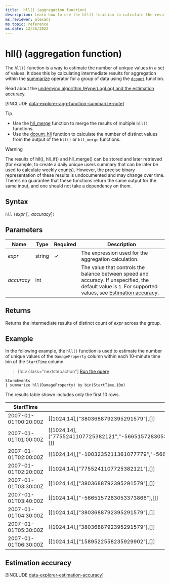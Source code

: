```yaml
---
title:  hll() (aggregation function)
description: Learn how to use the hll() function to calculate the results of the dcount() function.
ms.reviewer: alexans
ms.topic: reference
ms.date: 12/26/2022
---
```

# hll() (aggregation function)

The `hll()` function is a way to estimate the number of unique values in a set of values. It does this by calculating intermediate results for aggregation within the [summarize](summarizeoperator.md) operator for a group of data using the [`dcount`](dcount-aggfunction.md) function.

Read about the [underlying algorithm (*H*yper*L*og*L*og) and the estimation accuracy](#estimation-accuracy).

[!INCLUDE [data-explorer-agg-function-summarize-note](../../includes/data-explorer-agg-function-summarize-note.md)]

> [!TIP]
>
>- Use the [hll_merge](hllmergefunction.md) function to merge the results of multiple `hll()` functions.
>- Use the [dcount_hll](dcount-hllfunction.md) function to calculate the number of distinct values from the output of the `hll()` or `hll_merge` functions.

> [!WARNING]
>The results of hll(), hll_if() and hll_merge() can be stored and later retrieved (for example, to create a daily unique users summary that can be later be used to calculate weekly counts). 
> However, the precise binary representation of these results is undocumented and may change over time. There’s no guarantee that these functions return the same output for the same input, and one should not take a dependency on them.

## Syntax

`hll` `(`*expr* [`,` *accuracy*]`)`

## Parameters

| Name | Type | Required | Description |
|--|--|--|--|
| *expr* |  string | &check; | The expression used for the aggregation calculation. |
| *accuracy* | int |   | The value that controls the balance between speed and accuracy. If unspecified, the default value is `1`. For supported values, see [Estimation accuracy](#estimation-accuracy). |

## Returns

Returns the intermediate results of distinct count of *expr* across the group.

## Example

In the following example, the `hll()` function is used to estimate the number of unique values of the `DamageProperty` column within each 10-minute time bin of the `StartTime` column.

> [!div class="nextstepaction"]
> <a href="https://dataexplorer.azure.com/clusters/help/databases/Samples?query=H4sIAAAAAAAAAwsuyS/KdS1LzSsp5qpRKC7NzU0syqxKVcjIydFwScxNTE8NKMovSC0qqdRUSKpUSMrM0wguSSwqCcnMTdUxNMjVBACCSG7CQQAAAA==" target="_blank">Run the query</a>

```kusto
StormEvents
| summarize hll(DamageProperty) by bin(StartTime,10m)
```

The results table shown includes only the first 10 rows.

| StartTime | hll_DamageProperty |
|--|--|
| 2007-01-01T00:20:00Z | [[1024,14],["3803688792395291579"],[]] |
| 2007-01-01T01:00:00Z | [[1024,14],["7755241107725382121","-5665157283053373866","3803688792395291579","-1003235211361077779"],[]] |
| 2007-01-01T02:00:00Z | [[1024,14],["-1003235211361077779","-5665157283053373866","7755241107725382121"],[]] |
| 2007-01-01T02:20:00Z  | [[1024,14],["7755241107725382121"],[]] |
| 2007-01-01T03:30:00Z  | [[1024,14],["3803688792395291579"],[]] |
| 2007-01-01T03:40:00Z | [[1024,14],["-5665157283053373866"],[]] |
| 2007-01-01T04:30:00Z | [[1024,14],["3803688792395291579"],[]] |
| 2007-01-01T05:30:00Z | [[1024,14],["3803688792395291579"],[]] |
| 2007-01-01T06:30:00Z | [[1024,14],["1589522558235929902"],[]] |

## Estimation accuracy

[!INCLUDE [data-explorer-estimation-accuracy](../../includes/data-explorer-estimation-accuracy.md)]
